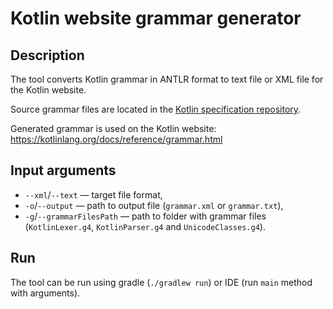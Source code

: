 # Kotlin website grammar generator

## Description

The tool converts Kotlin grammar in ANTLR format to text file or XML file for the Kotlin website.

Source grammar files are located in the [Kotlin specification repository](https://github.com/JetBrains/kotlin-spec/tree/spec-rework/src/grammar).

Generated grammar is used on the Kotlin website: https://kotlinlang.org/docs/reference/grammar.html

## Input arguments

- `--xml`/`--text` — target file format,
- `-o`/`--output` — path to output file (`grammar.xml` or `grammar.txt`),
- `-g`/`--grammarFilesPath` — path to folder with grammar files (`KotlinLexer.g4`, `KotlinParser.g4` and `UnicodeClasses.g4`).

## Run

The tool can be run using gradle (`./gradlew run`) or IDE (run `main` method with arguments).

